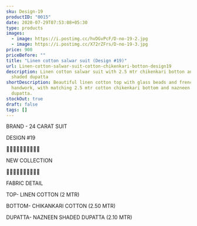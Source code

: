 ```yaml
---
sku: Design-19
productID: "0015"
date: 2020-07-29T07:53:08+05:30
type: products
images:
  - image: https://i.postimg.cc/hvDGvPcF/D-no-19-2.jpg
  - image: https://i.postimg.cc/X72rZFrs/D-no-19-3.jpg
price: 900
priceBefore: ""
title: "Linen cotton salwar suit (Design #19)"
url: Linen-cotton-salwar-suit-cotton-chikenkari-botton-design19
description: Linen cotton salwar suit with 2.5 mtr chikenkari botton and nazneen
  shaded dupatta
shortDescription: Beautiful linen cotton top with glass beads and french knots
  handwork, with matching 2.5 mtr cotton chikenkari bottom and nazneen shaded
  dupatta.
stockOut: true
draft: false
tags: []
---
```

BRAND - 24 CARAT SUIT

DESIGN #19

💐💐💐💐💐💐💐💐💐💐

NEW COLLECTION

🌷🌷🌷🌷🌷🌷🌷🌷🌷🌷

FABRIC DETAIL

TOP- LINEN COTTON (2 MTR)

BOTTOM- CHIKANKARI COTTON (2.50 MTR)

DUPATTA- NAZNEEN SHADED DUPATTA (2.10 MTR)